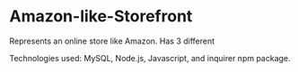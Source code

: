 # Amazon-like-Storefront
Represents an online store like Amazon. Has 3 different 

Technologies used: MySQL, Node.js, Javascript, and inquirer npm package.
